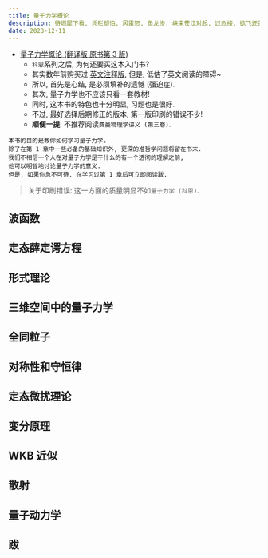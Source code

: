 ```yaml
---
title: 量子力学概论
description: 待燃犀下看, 凭栏却怕, 风雷怒, 鱼龙惨. 峡束苍江对起, 过危楼, 欲飞还敛.
date: 2023-12-11
---
```


- [量子力学概论 (翻译版 原书第 3 版)](https://book.douban.com/subject/36460137/)
  - `科恩`系列之后, 为何还要买这本入门书?
  - 其实数年前购买过
    [英文注释版](https://book.douban.com/subject/35257979/),
    但是, 低估了英文阅读的障碍~
  - 所以, 首先是心结, 是必须填补的遗憾 (强迫症).
  - 其次, 量子力学也不应该只看一套教材!
  - 同时, 这本书的特色也十分明显, 习题也是很好.
  - 不过, 最好选择后期修正的版本, 第一版印刷的错误不少!
  - __顺便一提__: 不推荐阅读`费曼物理学讲义 (第三卷)`.

```
本书的目的是教你如何学习量子力学.
除了在第 1 章中一些必备的基础知识外, 更深的准哲学问题将留在书末.
我们不相信一个人在对量子力学是干什么的有一个透彻的理解之前,
他可以明智地讨论量子力学的意义.
但是, 如果你急不可待, 在学习过第 1 章后可立即阅读跋.
```

> 关于印刷错误: 这一方面的质量明显不如`量子力学 (科恩)`.

## 波函数

## 定态薛定谔方程

## 形式理论

## 三维空间中的量子力学

## 全同粒子

## 对称性和守恒律

## 定态微扰理论

## 变分原理

## WKB 近似

## 散射

## 量子动力学

## 跋
